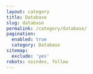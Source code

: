 ```yaml
---
layout: category
title: Database
slug: database
permalink: /category/database/
pagination:
  enabled: true
  category: Database
sitemap:
  exclude: 'yes'
robots: noindex, follow
---
```

